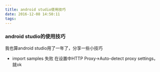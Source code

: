 ```yaml
---
title: android studio使用技巧
date: 2016-12-08 14:50:11
tags:
---
```

### android studio的使用技巧
我也算android studio用了一年了，分享一些小技巧
- import samples 失败 在设置中HTTP Proxy->Auto-detect proxy settings，就ok